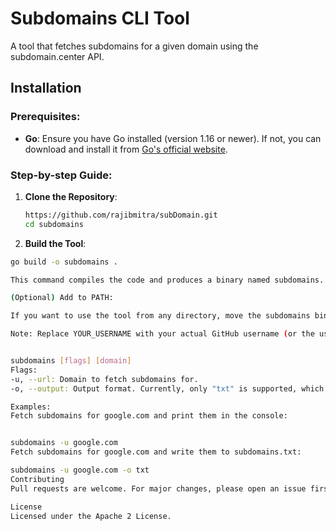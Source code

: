 # Subdomains CLI Tool

A tool that fetches subdomains for a given domain using the subdomain.center API.

## Installation

### Prerequisites:

- **Go**: Ensure you have Go installed (version 1.16 or newer). If not, you can download and install it from [Go's official website](https://golang.org/dl/).

### Step-by-step Guide:

1. **Clone the Repository**:
   ```bash
   https://github.com/rajibmitra/subDomain.git
   cd subdomains

2. **Build the Tool**:
  ```bash
  go build -o subdomains .

This command compiles the code and produces a binary named subdomains.

(Optional) Add to PATH:

If you want to use the tool from any directory, move the subdomains binary to a directory in your PATH or add the current directory to your PATH.

Note: Replace YOUR_USERNAME with your actual GitHub username (or the username of the repository owner if different). If the repository URL is different, make sure to update that as well.


subdomains [flags] [domain]
Flags:
-u, --url: Domain to fetch subdomains for.
-o, --output: Output format. Currently, only "txt" is supported, which writes the subdomains to a file named subdomains.txt.

Examples:
Fetch subdomains for google.com and print them in the console:


subdomains -u google.com
Fetch subdomains for google.com and write them to subdomains.txt:

subdomains -u google.com -o txt
Contributing
Pull requests are welcome. For major changes, please open an issue first to discuss what you would like to change.

License
Licensed under the Apache 2 License.
